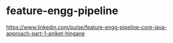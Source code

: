 # feature-engg-pipeline

https://www.linkedin.com/pulse/feature-engg-pipeline-core-java-approach-part-1-aniket-hingane 
